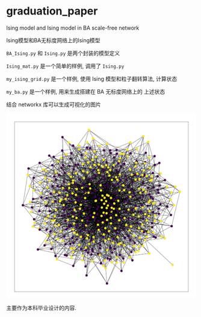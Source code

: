 # graduation_paper
Ising model   and   Ising model in BA scale-free network 

Ising模型和BA无标度网络上的Ising模型



`BA_Ising.py` 和 `Ising.py` 是两个封装的模型定义

`Ising_mat.py` 是一个简单的样例, 调用了 `Ising.py`

`my_ising_grid.py` 是一个样例, 使用 Ising 模型和粒子翻转算法, 计算状态

`my_ba.py` 是一个样例, 用来生成搭建在 BA 无标度网络上的 上述状态



结合 networkx 库可以生成可视化的图片

![ba_ising](ba_ising.jpg)



主要作为本科毕业设计的内容. 
